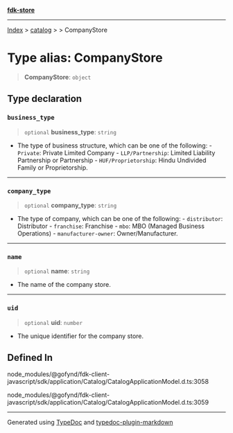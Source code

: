 [**fdk-store**](../../../README.md)
***

[Index](../../../API.md) > [catalog](../../README.md) > [<internal>](../README.md) > CompanyStore

# Type alias: CompanyStore

> **CompanyStore**: `object`

## Type declaration

### `business_type`

> `optional` **business\_type**: `string`

- The type of business structure, which
can be one of the following: - `Private`: Private Limited Company -
`LLP/Partnership`: Limited Liability Partnership or Partnership -
`HUF/Proprietorship`: Hindu Undivided Family or Proprietorship.

***

### `company_type`

> `optional` **company\_type**: `string`

- The type of company, which can be one of
the following: - `distributor`: Distributor - `franchise`: Franchise -
`mbo`: MBO (Managed Business Operations) - `manufacturer-owner`: Owner/Manufacturer.

***

### `name`

> `optional` **name**: `string`

- The name of the company store.

***

### `uid`

> `optional` **uid**: `number`

- The unique identifier for the company store.

## Defined In

node\_modules/@gofynd/fdk-client-javascript/sdk/application/Catalog/CatalogApplicationModel.d.ts:3058

node\_modules/@gofynd/fdk-client-javascript/sdk/application/Catalog/CatalogApplicationModel.d.ts:3059

***
Generated using [TypeDoc](https://typedoc.org/) and [typedoc-plugin-markdown](https://www.npmjs.com/package/typedoc-plugin-markdown)
